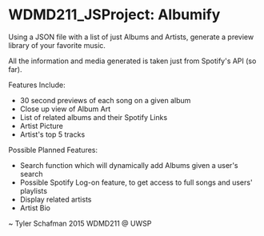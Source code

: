 # WDMD211_JSProject: Albumify

Using a JSON file with a list of just Albums and Artists, generate a preview library of your favorite music.

All the information and media generated is taken just from Spotify's API (so far).

Features Include:
  - 30 second previews of each song on a given album
  - Close up view of Album Art
  - List of related albums and their Spotify Links
  - Artist Picture
  - Artist's top 5 tracks

Possible Planned Features:
  - Search function which will dynamically add Albums given a user's search
  - Possible Spotify Log-on feature, to get access to full songs and users' playlists
  - Display related artists
  - Artist Bio

~ Tyler Schafman 2015
  WDMD211 @ UWSP
